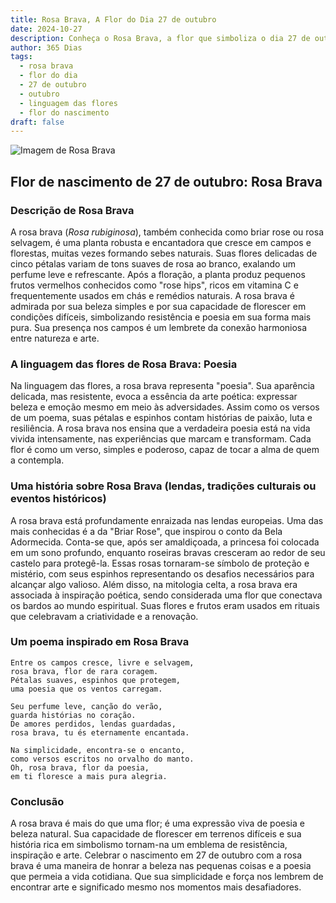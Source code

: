 ```yaml
---
title: Rosa Brava, A Flor do Dia 27 de outubro
date: 2024-10-27
description: Conheça o Rosa Brava, a flor que simboliza o dia 27 de outubro e seu significado 'Poesia'. Explore a beleza e o simbolismo desta flor encantadora.
author: 365 Dias
tags:
  - rosa brava
  - flor do dia
  - 27 de outubro
  - outubro
  - linguagem das flores
  - flor do nascimento
draft: false
---
```


![Imagem de Rosa Brava](https://cdn.pixabay.com/photo/2018/05/10/10/39/brambles-3387246_1280.jpg#center)


## Flor de nascimento de 27 de outubro: Rosa Brava

### Descrição de Rosa Brava

A rosa brava (_Rosa rubiginosa_), também conhecida como briar rose ou rosa selvagem, é uma planta robusta e encantadora que cresce em campos e florestas, muitas vezes formando sebes naturais. Suas flores delicadas de cinco pétalas variam de tons suaves de rosa ao branco, exalando um perfume leve e refrescante. Após a floração, a planta produz pequenos frutos vermelhos conhecidos como "rose hips", ricos em vitamina C e frequentemente usados em chás e remédios naturais. A rosa brava é admirada por sua beleza simples e por sua capacidade de florescer em condições difíceis, simbolizando resistência e poesia em sua forma mais pura. Sua presença nos campos é um lembrete da conexão harmoniosa entre natureza e arte.

### A linguagem das flores de Rosa Brava: Poesia

Na linguagem das flores, a rosa brava representa "poesia". Sua aparência delicada, mas resistente, evoca a essência da arte poética: expressar beleza e emoção mesmo em meio às adversidades. Assim como os versos de um poema, suas pétalas e espinhos contam histórias de paixão, luta e resiliência. A rosa brava nos ensina que a verdadeira poesia está na vida vivida intensamente, nas experiências que marcam e transformam. Cada flor é como um verso, simples e poderoso, capaz de tocar a alma de quem a contempla.

### Uma história sobre Rosa Brava (lendas, tradições culturais ou eventos históricos)

A rosa brava está profundamente enraizada nas lendas europeias. Uma das mais conhecidas é a da "Briar Rose", que inspirou o conto da Bela Adormecida. Conta-se que, após ser amaldiçoada, a princesa foi colocada em um sono profundo, enquanto roseiras bravas cresceram ao redor de seu castelo para protegê-la. Essas rosas tornaram-se símbolo de proteção e mistério, com seus espinhos representando os desafios necessários para alcançar algo valioso. Além disso, na mitologia celta, a rosa brava era associada à inspiração poética, sendo considerada uma flor que conectava os bardos ao mundo espiritual. Suas flores e frutos eram usados em rituais que celebravam a criatividade e a renovação.

### Um poema inspirado em Rosa Brava

```
Entre os campos cresce, livre e selvagem,  
rosa brava, flor de rara coragem.  
Pétalas suaves, espinhos que protegem,  
uma poesia que os ventos carregam.  

Seu perfume leve, canção do verão,  
guarda histórias no coração.  
De amores perdidos, lendas guardadas,  
rosa brava, tu és eternamente encantada.  

Na simplicidade, encontra-se o encanto,  
como versos escritos no orvalho do manto.  
Oh, rosa brava, flor da poesia,  
em ti floresce a mais pura alegria.  
```

### Conclusão

A rosa brava é mais do que uma flor; é uma expressão viva de poesia e beleza natural. Sua capacidade de florescer em terrenos difíceis e sua história rica em simbolismo tornam-na um emblema de resistência, inspiração e arte. Celebrar o nascimento em 27 de outubro com a rosa brava é uma maneira de honrar a beleza nas pequenas coisas e a poesia que permeia a vida cotidiana. Que sua simplicidade e força nos lembrem de encontrar arte e significado mesmo nos momentos mais desafiadores.